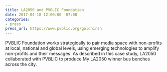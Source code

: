 ```yaml
---
title: LA2050 and PVBLIC Foundation
date: 2017-04-18 12:00:00 -07:00
categories:
- press
press_url: https://www.pvblic.org/goldhirsh
---
```


PVBLIC Foundation works strategically to pair media space with non-profits at local, national and global levels, using emerging technologies to amplify non-profits and their messages. As described in this case study, LA2050 collaborated with PVBLIC to produce My LA2050 winner bus benches across the city.
